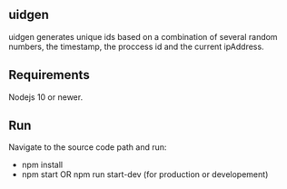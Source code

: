 ## uidgen

uidgen generates unique ids based on a combination of several random numbers, the timestamp, the proccess id and the current ipAddress.

## Requirements

Nodejs 10 or newer.

## Run

Navigate to the source code path and run:
* npm install
* npm start OR npm run start-dev (for production or developement)